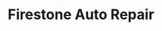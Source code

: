 ---
title: "Firestone Auto Repair"
url: /saint-petersburg/firestone-auto-repair/
shop: Autowerkstatt
---